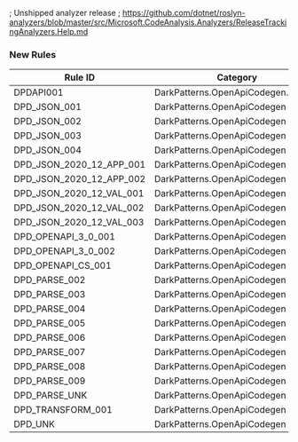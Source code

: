 ﻿; Unshipped analyzer release
; https://github.com/dotnet/roslyn-analyzers/blob/master/src/Microsoft.CodeAnalysis.Analyzers/ReleaseTrackingAnalyzers.Help.md

### New Rules
Rule ID | Category | Severity | Notes
--------|----------|----------|-------
DPDAPI001 | DarkPatterns.OpenApiCodegen.CSharp | Warning | OpenApiMvcServerGenerator
DPD_JSON_001 | DarkPatterns.OpenApiCodegen | Error | TransformationDiagnostics
DPD_JSON_002 | DarkPatterns.OpenApiCodegen | Error | TransformationDiagnostics
DPD_JSON_003 | DarkPatterns.OpenApiCodegen | Error | TransformationDiagnostics
DPD_JSON_004 | DarkPatterns.OpenApiCodegen | Error | TransformationDiagnostics
DPD_JSON_2020_12_APP_001 | DarkPatterns.OpenApiCodegen | Error | TransformationDiagnostics
DPD_JSON_2020_12_APP_002 | DarkPatterns.OpenApiCodegen | Error | TransformationDiagnostics
DPD_JSON_2020_12_VAL_001 | DarkPatterns.OpenApiCodegen | Error | TransformationDiagnostics
DPD_JSON_2020_12_VAL_002 | DarkPatterns.OpenApiCodegen | Error | TransformationDiagnostics
DPD_JSON_2020_12_VAL_003 | DarkPatterns.OpenApiCodegen | Error | TransformationDiagnostics
DPD_OPENAPI_3_0_001 | DarkPatterns.OpenApiCodegen | Error | TransformationDiagnostics
DPD_OPENAPI_3_0_002 | DarkPatterns.OpenApiCodegen | Error | TransformationDiagnostics
DPD_OPENAPI_CS_001 | DarkPatterns.OpenApiCodegen | Error | TransformationDiagnostics
DPD_PARSE_002 | DarkPatterns.OpenApiCodegen | Error | TransformationDiagnostics
DPD_PARSE_003 | DarkPatterns.OpenApiCodegen | Error | TransformationDiagnostics
DPD_PARSE_004 | DarkPatterns.OpenApiCodegen | Error | TransformationDiagnostics
DPD_PARSE_005 | DarkPatterns.OpenApiCodegen | Error | TransformationDiagnostics
DPD_PARSE_006 | DarkPatterns.OpenApiCodegen | Error | TransformationDiagnostics
DPD_PARSE_007 | DarkPatterns.OpenApiCodegen | Error | TransformationDiagnostics
DPD_PARSE_008 | DarkPatterns.OpenApiCodegen | Error | TransformationDiagnostics
DPD_PARSE_009 | DarkPatterns.OpenApiCodegen | Error | TransformationDiagnostics
DPD_PARSE_UNK | DarkPatterns.OpenApiCodegen | Error | BaseGenerator
DPD_TRANSFORM_001 | DarkPatterns.OpenApiCodegen | Error | TransformationDiagnostics
DPD_UNK | DarkPatterns.OpenApiCodegen | Error | TransformationDiagnostics
